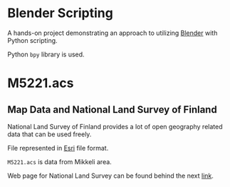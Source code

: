 # Blender Scripting 
A hands-on project demonstrating an approach to utilizing [Blender](https://en.wikipedia.org/wiki/Blender_(software)) with Python scripting.

Python `bpy` library is used.

# M5221.acs
## Map Data and National Land Survey of Finland
National Land Survey of Finland provides a lot of open geography related data that can be used freely.

File represented in [Esri](https://en.wikipedia.org/wiki/Esri_grid ) file format.

`M5221.acs` is data from Mikkeli area. 

Web page for National Land Survey can be found behind the next [link](https://www.maanmittauslaitos.fi/en). 
